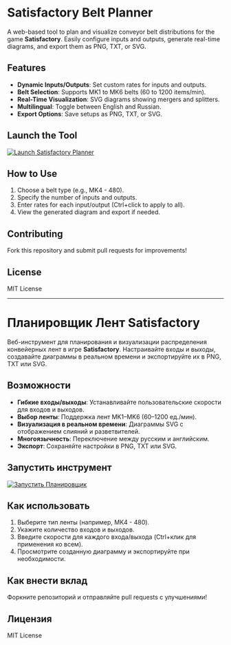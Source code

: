 # Satisfactory Belt Planner

A web-based tool to plan and visualize conveyor belt distributions for the game **Satisfactory**. Easily configure inputs and outputs, generate real-time diagrams, and export them as PNG, TXT, or SVG.

## Features
- **Dynamic Inputs/Outputs**: Set custom rates for inputs and outputs.
- **Belt Selection**: Supports MK1 to MK6 belts (60 to 1200 items/min).
- **Real-Time Visualization**: SVG diagrams showing mergers and splitters.
- **Multilingual**: Toggle between English and Russian.
- **Export Options**: Save setups as PNG, TXT, or SVG.

## Launch the Tool
[![Launch Satisfactory Planner](https://img.shields.io/badge/Launch-Satisfactory%20Planner-orange?style=for-the-badge)](https://VEKUC.github.io/satisfactory_belt_planner/)

## How to Use
1. Choose a belt type (e.g., MK4 - 480).
2. Specify the number of inputs and outputs.
3. Enter rates for each input/output (Ctrl+click to apply to all).
4. View the generated diagram and export if needed.

## Contributing
Fork this repository and submit pull requests for improvements!

## License
MIT License

---

# Планировщик Лент Satisfactory

Веб-инструмент для планирования и визуализации распределения конвейерных лент в игре **Satisfactory**. Настраивайте входы и выходы, создавайте диаграммы в реальном времени и экспортируйте их в PNG, TXT или SVG.

## Возможности
- **Гибкие входы/выходы**: Устанавливайте пользовательские скорости для входов и выходов.
- **Выбор ленты**: Поддержка лент MK1–MK6 (60–1200 ед./мин).
- **Визуализация в реальном времени**: Диаграммы SVG с отображением слияний и разветвителей.
- **Многоязычность**: Переключение между русским и английским.
- **Экспорт**: Сохраняйте настройки в PNG, TXT или SVG.

## Запустить инструмент
[![Запустить Планировщик](https://img.shields.io/badge/Запустить-Планировщик-orange?style=for-the-badge)](https://VEKUC.github.io/satisfactory_belt_planner/)

## Как использовать
1. Выберите тип ленты (например, MK4 - 480).
2. Укажите количество входов и выходов.
3. Введите скорости для каждого входа/выхода (Ctrl+клик для применения ко всем).
4. Просмотрите созданную диаграмму и экспортируйте при необходимости.

## Как внести вклад
Форкните репозиторий и отправляйте pull requests с улучшениями!

## Лицензия
MIT License
